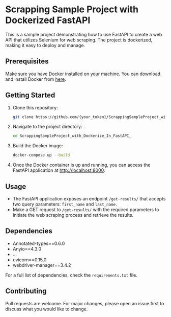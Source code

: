 # Scrapping Sample Project with Dockerized FastAPI

This is a sample project demonstrating how to use FastAPI to create a web API that utilizes Selenium for web scraping. The project is dockerized, making it easy to deploy and manage.

## Prerequisites

Make sure you have Docker installed on your machine. You can download and install Docker from [here](https://www.docker.com/get-started).

## Getting Started

1. Clone this repository:

    ```bash
    git clone https://github.com/{your_token}/ScrappingSampleProject_with_Dockerize_In_FastAPI_.git
    ```

2. Navigate to the project directory:

    ```bash
    cd ScrappingSampleProject_with_Dockerize_In_FastAPI_
    ```

3. Build the Docker image:

    ```bash
    docker-compose up --build
    ```

4. Once the Docker container is up and running, you can access the FastAPI application at [http://localhost:8000](http://localhost:8000).

## Usage

- The FastAPI application exposes an endpoint `/get-results/` that accepts two query parameters: `first_name` and `last_name`.
- Make a GET request to `/get-results/` with the required parameters to initiate the web scraping process and retrieve the results.

## Dependencies

- Annotated-types==0.6.0
- Anyio==4.3.0
- ...
- uvicorn==0.15.0
- webdriver-manager==3.4.2

For a full list of dependencies, check the `requirements.txt` file.

## Contributing

Pull requests are welcome. For major changes, please open an issue first to discuss what you would like to change.

